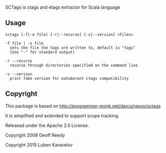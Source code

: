 SCTags is ctags and etags extractor for Scala language

Usage
-----

```
sctags [-f|-o file] [-r|--recurse] [-v|--version] <files>

-f file | -o file
  sets the file the tags are written to, default is "tags"
  (Use "-" for standard output)

-r --recurse
  recurse through directories specified on the command line

-v --version
  print fake version for exhuberant ctags compatibility
```

Copyright
----------

This package is based on http://programmer-monk.net/darcs/repos/sctags

It is simplified and extended to support scope tracking.

Released under the Apache 2.0 License.

Copyright 2008 Geoff Reedy 

Copyright 2015 Luben Karavelov
